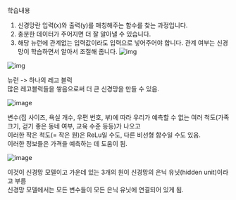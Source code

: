 학습내용

1. 신경망란 입력(x)와 출력(y)를 매칭해주는 함수를 찾는 과정입니다.
2. 충분한 데이터가 주어지면 더 잘 알아낼 수 있습니다.
3. 해당 뉴런에 관계없는 입력값이라도 입력으로 넣어주어야 합니다. 관계 여부는 신경망이 학습하면서 알아서 조절해 줍니다.
![img](https://wikidocs.net/images/page/34725/01_001.png)


![img](https://wikidocs.net/images/page/34725/01_002.png)

뉴런 -> 하나의 레고 블럭<br>
많은 레고블럭들을 쌓음으로써 더 큰 신경망을 만들 수 있음.

![image](https://user-images.githubusercontent.com/52098725/91710981-16faba00-ebc0-11ea-9675-7670ef19ddec.png)

변수(집 사이즈, 욕실 개수, 우편 번호, 부)에 따라 우리가 예측할 수 없는 여러 척도(가족 크기, 걷기 좋은 동네 여부, 교육 수준 등등)가 나오고<br>
이러한 작은 척도(= 작은 원)은 ReLu일 수도, 다른 비선형 함수일 수도 있음.<br>
이러한 정보들은 가격을 예측하는 데 도움이 됨.

![image](https://user-images.githubusercontent.com/52098725/91711161-66d98100-ebc0-11ea-8059-989480320cf4.png)

이것이 신경망 모델이고 가운데 있는 3개의 원이 신경망의 은닉 유닛(hidden unit)이라고 부름<br>
신경망 모델에서는 모든 변수들이 모든 은닉 유닛에 연결되어 있게 됨.
